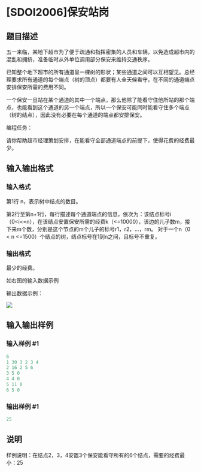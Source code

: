 # [SDOI2006]保安站岗

## 题目描述

五一来临，某地下超市为了便于疏通和指挥密集的人员和车辆，以免造成超市内的混乱和拥挤，准备临时从外单位调用部分保安来维持交通秩序。

已知整个地下超市的所有通道呈一棵树的形状；某些通道之间可以互相望见。总经理要求所有通道的每个端点（树的顶点）都要有人全天候看守，在不同的通道端点安排保安所需的费用不同。

一个保安一旦站在某个通道的其中一个端点，那么他除了能看守住他所站的那个端点，也能看到这个通道的另一个端点，所以一个保安可能同时能看守住多个端点（树的结点），因此没有必要在每个通道的端点都安排保安。

编程任务：

请你帮助超市经理策划安排，在能看守全部通道端点的前提下，使得花费的经费最少。

## 输入输出格式

### 输入格式

第1行 n，表示树中结点的数目。

第2行至第n+1行，每行描述每个通道端点的信息，依次为：该结点标号i（0<i<=n），在该结点安置保安所需的经费k（<=10000），该边的儿子数m，接下来m个数，分别是这个节点的m个儿子的标号r1，r2，...，rm。 对于一个n（0 < n <=1500）个结点的树，结点标号在1到n之间，且标号不重复。 

### 输出格式

最少的经费。

如右图的输入数据示例

输出数据示例：

![](https://cdn.luogu.com.cn/upload/pic/1586.png)

## 输入输出样例

### 输入样例 #1

```cpp
6
1 30 3 2 3 4
2 16 2 5 6
3 5 0
4 4 0
5 11 0
6 5 0
```


### 输出样例 #1

```cpp
25
```


## 说明

样例说明：在结点2，3，4安置3个保安能看守所有的6个结点，需要的经费最小：25

